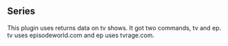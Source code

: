 Series
------

This plugin uses returns data on tv shows.
It got two commands, tv and ep. tv uses episodeworld.com and ep uses tvrage.com.
